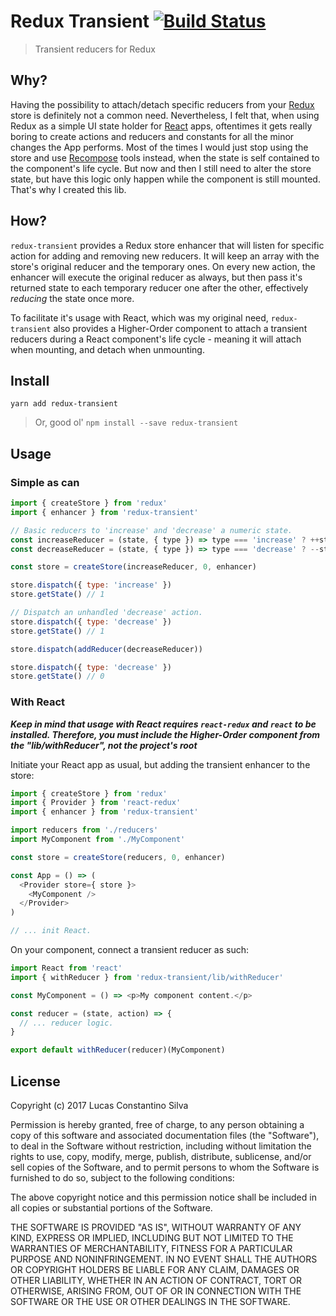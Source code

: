 # Redux Transient [![Build Status](https://travis-ci.org/lucasconstantino/redux-transient.svg?branch=master)](https://travis-ci.org/lucasconstantino/redux-transient)

> Transient reducers for Redux

## Why?

Having the possibility to attach/detach specific reducers from your [Redux](redux.js.org/) store is definitely not a common need. Nevertheless, I felt that, when using Redux as a simple UI state holder for [React](https://facebook.github.io/react/) apps, oftentimes it gets really boring to create actions and reducers and constants for all the minor changes the App performs. Most of the times I would just stop using the store and use [Recompose](https://github.com/acdlite/recompose/) tools instead, when the state is self contained to the component's life cycle. But now and then I still need to alter the store state, but have this logic only happen while the component is still mounted. That's why I created this lib.

## How?

`redux-transient` provides a Redux store enhancer that will listen for specific action for adding and removing new reducers. It will keep an array with the store's original reducer and the temporary ones. On every new action, the enhancer will execute the original reducer as always, but then pass it's returned state to each temporary reducer one after the other, effectively *reducing* the state once more.

To facilitate it's usage with React, which was my original need, `redux-transient` also provides a Higher-Order component to attach a transient reducers during a React component's life cycle - meaning it will attach when mounting, and detach when unmounting.

## Install

`yarn add redux-transient`

> Or, good ol' `npm install --save redux-transient`

## Usage

### Simple as can

```js
import { createStore } from 'redux'
import { enhancer } from 'redux-transient'

// Basic reducers to 'increase' and 'decrease' a numeric state.
const increaseReducer = (state, { type }) => type === 'increase' ? ++state : state
const decreaseReducer = (state, { type }) => type === 'decrease' ? --state : state

const store = createStore(increaseReducer, 0, enhancer)

store.dispatch({ type: 'increase' })
store.getState() // 1

// Dispatch an unhandled 'decrease' action.
store.dispatch({ type: 'decrease' })
store.getState() // 1

store.dispatch(addReducer(decreaseReducer))

store.dispatch({ type: 'decrease' })
store.getState() // 0
```

### With React

***Keep in mind that usage with React requires `react-redux` and `react` to be installed. Therefore, you must include the Higher-Order component from the "lib/withReducer", not the project's root***

Initiate your React app as usual, but adding the transient enhancer to the store:

```js
import { createStore } from 'redux'
import { Provider } from 'react-redux'
import { enhancer } from 'redux-transient'

import reducers from './reducers'
import MyComponent from './MyComponent'

const store = createStore(reducers, 0, enhancer)

const App = () => (
  <Provider store={ store }>
    <MyComponent />
  </Provider>
)

// ... init React.
```

On your component, connect a transient reducer as such:

```js
import React from 'react'
import { withReducer } from 'redux-transient/lib/withReducer'

const MyComponent = () => <p>My component content.</p>

const reducer = (state, action) => {
  // ... reducer logic.
}

export default withReducer(reducer)(MyComponent)
```

## License

Copyright (c) 2017 Lucas Constantino Silva

Permission is hereby granted, free of charge, to any person obtaining a copy of
this software and associated documentation files (the "Software"), to deal in
the Software without restriction, including without limitation the rights to
use, copy, modify, merge, publish, distribute, sublicense, and/or sell copies
of the Software, and to permit persons to whom the Software is furnished to do
so, subject to the following conditions:

The above copyright notice and this permission notice shall be included in all
copies or substantial portions of the Software.

THE SOFTWARE IS PROVIDED "AS IS", WITHOUT WARRANTY OF ANY KIND, EXPRESS OR
IMPLIED, INCLUDING BUT NOT LIMITED TO THE WARRANTIES OF MERCHANTABILITY,
FITNESS FOR A PARTICULAR PURPOSE AND NONINFRINGEMENT. IN NO EVENT SHALL THE
AUTHORS OR COPYRIGHT HOLDERS BE LIABLE FOR ANY CLAIM, DAMAGES OR OTHER
LIABILITY, WHETHER IN AN ACTION OF CONTRACT, TORT OR OTHERWISE, ARISING FROM,
OUT OF OR IN CONNECTION WITH THE SOFTWARE OR THE USE OR OTHER DEALINGS IN THE
SOFTWARE.
